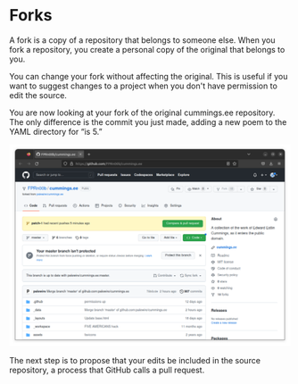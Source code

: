 ```{include} _templates/nav.html
```

# Forks

A fork is a copy of a repository that belongs to someone else. When you fork a repository, you create a personal copy of the original that belongs to you.

You can change your fork without affecting the original. This is useful if you want to suggest changes to a project when you don't have permission to edit the source.

You are now looking at your fork of the original cummings.ee repository. The only difference is the commit you just made, adding a new poem to the YAML directory for “is 5.”

![Fork](_static/img/fork.png)

The next step is to propose that your edits be included in the source repository, a process that GitHub calls a pull request.


 
